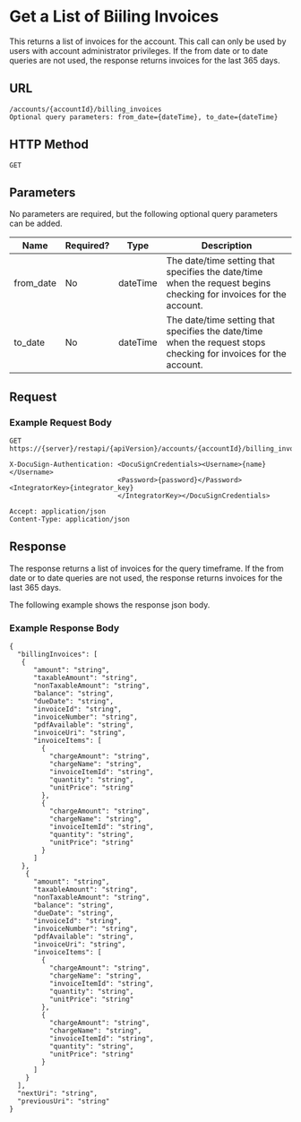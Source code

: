 # Get a List of Biiling Invoices

This returns a list of invoices for the account.
This call can only be used by users with account administrator privileges.
If the from date or to date queries are not used, the response returns invoices for the last 365 days.

## URL

    /accounts/{accountId}/billing_invoices
    Optional query parameters: from_date={dateTime}, to_date={dateTime}

## HTTP Method

    GET

## Parameters

No parameters are required, but the following optional query parameters can be added.

|Name|Required?|Type|Description|
|----|---------|----|-----------|
|from_date|No|dateTime|The date/time setting that specifies the date/time when the request begins checking for invoices for the account.|
|to_date|No|dateTime|The date/time setting that specifies the date/time when the request stops checking for invoices for the account.|

## Request

### Example Request Body

    GET https://{server}/restapi/{apiVersion}/accounts/{accountId}/billing_invoices
    
    X-DocuSign-Authentication: <DocuSignCredentials><Username>{name}</Username>
                               <Password>{password}</Password><IntegratorKey>{integrator_key}
                               </IntegratorKey></DocuSignCredentials>
    
    Accept: application/json
    Content-Type: application/json

## Response

The response returns a list of invoices for the query timeframe. If the from date or to date queries are not used, the response returns invoices for the last 365 days.

The following example shows the response json body.

### Example Response Body

    {
      "billingInvoices": [
       {
          "amount": "string",
          "taxableAmount": "string",
          "nonTaxableAmount": "string",
          "balance": "string",
          "dueDate": "string",
          "invoiceId": "string",
          "invoiceNumber": "string",
          "pdfAvailable": "string",
          "invoiceUri": "string",
          "invoiceItems": [
            {
              "chargeAmount": "string",
              "chargeName": "string",
              "invoiceItemId": "string",
              "quantity": "string",
              "unitPrice": "string"
            },
            {
              "chargeAmount": "string",
              "chargeName": "string",
              "invoiceItemId": "string",
              "quantity": "string",
              "unitPrice": "string"
            }
          ]
       },
        {
          "amount": "string",
          "taxableAmount": "string",
          "nonTaxableAmount": "string",
          "balance": "string",
          "dueDate": "string",
          "invoiceId": "string",
          "invoiceNumber": "string",
          "pdfAvailable": "string",
          "invoiceUri": "string",
          "invoiceItems": [
            {
              "chargeAmount": "string",
              "chargeName": "string",
              "invoiceItemId": "string",
              "quantity": "string",
              "unitPrice": "string"
            },
            {
              "chargeAmount": "string",
              "chargeName": "string",
              "invoiceItemId": "string",
              "quantity": "string",
              "unitPrice": "string"
            }
          ]
        }
      ],
      "nextUri": "string",
      "previousUri": "string"
    }
